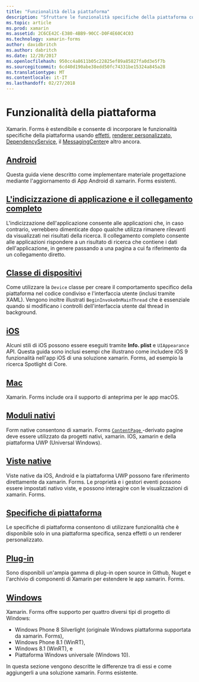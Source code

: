 ```yaml
---
title: "Funzionalità della piattaforma"
description: "Sfruttare le funzionalità specifiche della piattaforma con xamarin. Forms"
ms.topic: article
ms.prod: xamarin
ms.assetid: 2C6CE42C-E380-4BB9-90CC-D0F4E60C4C03
ms.technology: xamarin-forms
author: davidbritch
ms.author: dabritch
ms.date: 12/20/2017
ms.openlocfilehash: 950cc4a8611b05c22825ef89a85827fa0d3e5f7b
ms.sourcegitcommit: 6cd40d190abe38edd50fc74331be15324a845a28
ms.translationtype: MT
ms.contentlocale: it-IT
ms.lasthandoff: 02/27/2018
---
```

# <a name="platform-features"></a>Funzionalità della piattaforma

Xamarin. Forms è estendibile e consente di incorporare le funzionalità specifiche della piattaforma usando [effetti](~/xamarin-forms/app-fundamentals/effects/index.md), [renderer personalizzato](~/xamarin-forms/app-fundamentals/custom-renderer/index.md), [DependencyService](~/xamarin-forms/app-fundamentals/dependency-service/index.md), il [MessagingCenter](~/xamarin-forms/app-fundamentals/messaging-center.md)e altro ancora.

## <a name="androidandroidindexmd"></a>[Android](android/index.md)

Questa guida viene descritto come implementare materiale progettazione mediante l'aggiornamento di App Android di xamarin. Forms esistenti.

## <a name="application-indexing-and-deep-linkingdeep-linkingmd"></a>[L'indicizzazione di applicazione e il collegamento completo](deep-linking.md)

L'indicizzazione dell'applicazione consente alle applicazioni che, in caso contrario, verrebbero dimenticate dopo qualche utilizza rimanere rilevanti da visualizzati nei risultati della ricerca. Il collegamento completo consente alle applicazioni rispondere a un risultato di ricerca che contiene i dati dell'applicazione, in genere passando a una pagina a cui fa riferimento da un collegamento diretto.

## <a name="device-classdevicemd"></a>[Classe di dispositivi](device.md)

Come utilizzare la `Device` classe per creare il comportamento specifico della piattaforma nel codice condiviso e l'interfaccia utente (inclusi tramite XAML). Vengono inoltre illustrati `BeginInvokeOnMainThread` che è essenziale quando si modificano i controlli dell'interfaccia utente dal thread in background.

## <a name="iosiosindexmd"></a>[iOS](ios/index.md)

Alcuni stili di iOS possono essere eseguiti tramite **Info. plist** e `UIAppearance` API. Questa guida sono inclusi esempi che illustrano come includere iOS 9 funzionalità nell'app iOS di una soluzione xamarin. Forms, ad esempio la ricerca Spotlight di Core.

## <a name="macmacmd"></a>[Mac](mac.md)

Xamarin. Forms include ora il supporto di anteprima per le app macOS.

## <a name="native-formsnative-formsmd"></a>[Moduli nativi](native-forms.md)

Form native consentono di xamarin. Forms [ `ContentPage` ](https://developer.xamarin.com/api/type/Xamarin.Forms.ContentPage/)-derivato pagine deve essere utilizzato da progetti nativi, xamarin. IOS, xamarin e della piattaforma UWP (Universal Windows).

## <a name="native-viewsnative-viewsindexmd"></a>[Viste native](native-views/index.md)

Viste native da iOS, Android e la piattaforma UWP possono fare riferimento direttamente da xamarin. Forms. Le proprietà e i gestori eventi possono essere impostati nativo viste, e possono interagire con le visualizzazioni di xamarin. Forms.

## <a name="platform-specificsplatform-specificsindexmd"></a>[Specifiche di piattaforma](platform-specifics/index.md)

Le specifiche di piattaforma consentono di utilizzare funzionalità che è disponibile solo in una piattaforma specifica, senza effetti o un renderer personalizzato.

## <a name="pluginspluginsmd"></a>[Plug-in](plugins.md)

Sono disponibili un'ampia gamma di plug-in open source in Github, Nuget e l'archivio di componenti di Xamarin per estendere le app xamarin. Forms.

## <a name="windowswindowsindexmd"></a>[Windows](windows/index.md)

Xamarin. Forms offre supporto per quattro diversi tipi di progetto di Windows:

* Windows Phone 8 Silverlight (originale Windows piattaforma supportata da xamarin. Forms),
* Windows Phone 8.1 (WinRT),
* Windows 8.1 (WinRT), e
* Piattaforma Windows universale (Windows 10).

In questa sezione vengono descritte le differenze tra di essi e come aggiungerli a una soluzione xamarin. Forms esistente.
